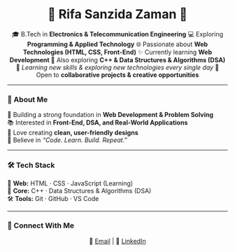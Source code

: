 <h1 align="center">🌸 Rifa Sanzida Zaman 🌸</h1>  

<p align="center">
🎓 B.Tech in <b>Electronics & Telecommunication Engineering</b>  
💻 Exploring <b>Programming & Applied Technology</b>  
🌐 Passionate about <b>Web Technologies (HTML, CSS, Front-End)</b>  
✨ Currently learning <b> Web Development </b>  
💎 Also exploring <b>C++ & Data Structures & Algorithms (DSA)</b>  
🌱 <i>Learning new skills & exploring new technologies every single day</i>  
🤝 Open to <b>collaborative projects & creative opportunities</b>  
</p>

---

### 🌼 About Me  
💖 Building a strong foundation in **Web Development & Problem Solving**  
📚 Interested in **Front-End, DSA, and Real-World Applications**  
🎨 Love creating **clean, user-friendly designs**  
🌸 Believe in *“Code. Learn. Build. Repeat.”*  

---

### 🛠️ Tech Stack  
💖 **Web:** HTML · CSS · JavaScript (Learning)  
💎 **Core:** C++ · Data Structures & Algorithms (DSA)  
🛠️ **Tools:** Git · GitHub · VS Code  

---

### 🌟 Connect With Me  
<p align="center">
📧 <a href="mailto:sanzidazamanrifa@gmail.com">Email</a> |  
🔗 <a href="https://linkedin.com/in/rifasanzidazaman">LinkedIn</a>
</p>

